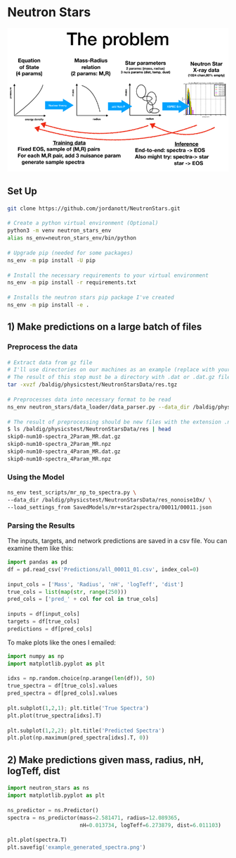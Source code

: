 # Neutron Stars
![](Figures/problem_diagram.png)

## Set Up
```bash
git clone https://github.com/jordanott/NeutronStars.git

# Create a python virtual environment (Optional)
python3 -m venv neutron_stars_env
alias ns_env=neutron_stars_env/bin/python

# Upgrade pip (needed for some packages)
ns_env -m pip install -U pip

# Install the necessary requirements to your virtual environment
ns_env -m pip install -r requirements.txt

# Installs the neutron stars pip package I've created
ns_env -m pip install -e .
```

## 1) Make predictions on a large batch of files

### Preprocess the data
```bash
# Extract data from gz file
# I'll use directories on our machines as an example (replace with your own)
# The result of this step must be a directory with .dat or .dat.gz files
tar -xvzf /baldig/physicstest/NeutronStarsData/res.tgz

# Preprocesses data into necessary format to be read
ns_env neutron_stars/data_loader/data_parser.py --data_dir /baldig/physicstest/NeutronStarsData/res/

# The result of preprocessing should be new files with the extension .npz 
$ ls /baldig/physicstest/NeutronStarsData/res | head
skip0-num10-spectra_2Param_MR.dat.gz
skip0-num10-spectra_2Param_MR.npz
skip0-num10-spectra_4Param_MR.dat.gz
skip0-num10-spectra_4Param_MR.npz
```

### Using the Model

```bash
ns_env test_scripts/mr_np_to_spectra.py \
--data_dir /baldig/physicstest/NeutronStarsData/res_nonoise10x/ \
--load_settings_from SavedModels/mr+star2spectra/00011/00011.json
```

### Parsing the Results
The inputs, targets, and network predictions are saved in a csv file. You can examine them like this:
```python
import pandas as pd
df = pd.read_csv('Predictions/all_00011_01.csv', index_col=0)

input_cols = ['Mass', 'Radius', 'nH', 'logTeff', 'dist']
true_cols = list(map(str, range(250)))
pred_cols = ['pred_' + col for col in true_cols]

inputs = df[input_cols]
targets = df[true_cols]
predictions = df[pred_cols]
```

To make plots like the ones I emailed:
```python
import numpy as np
import matplotlib.pyplot as plt

idxs = np.random.choice(np.arange(len(df)), 50)
true_spectra = df[true_cols].values
pred_spectra = df[pred_cols].values

plt.subplot(1,2,1); plt.title('True Spectra')
plt.plot(true_spectra[idxs].T)

plt.subplot(1,2,2); plt.title('Predicted Spectra')
plt.plot(np.maximum(pred_spectra[idxs].T, 0))
```

## 2) Make predictions given mass, radius, nH, logTeff, dist
```python
import neutron_stars as ns
import matplotlib.pyplot as plt

ns_predictor = ns.Predictor()
spectra = ns_predictor(mass=2.581471, radius=12.089365,
                       nH=0.013734, logTeff=6.273879, dist=6.011103)

plt.plot(spectra.T)
plt.savefig('example_generated_spectra.png')
```